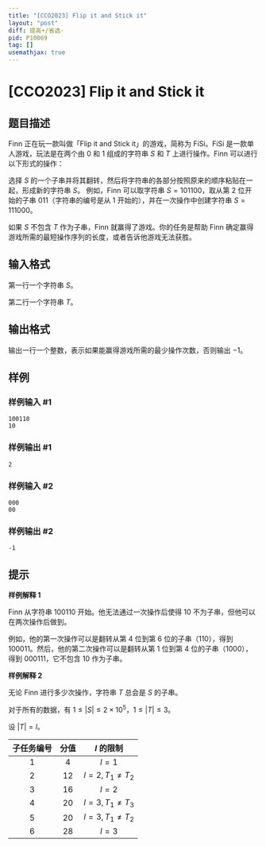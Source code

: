 ```yaml
---
title: "[CCO2023] Flip it and Stick it"
layout: "post"
diff: 提高+/省选-
pid: P10069
tag: []
usemathjax: true
---
```


# [CCO2023] Flip it and Stick it
## 题目描述

Finn 正在玩一款叫做「Flip it and Stick it」的游戏，简称为 FiSi。FiSi 是一款单人游戏，玩法是在两个由 0 和 1 组成的字符串 $S$ 和 $T$ 上进行操作。Finn 可以进行以下形式的操作：

选择 $S$ 的一个子串并将其翻转，然后将字符串的各部分按照原来的顺序粘贴在一起，形成新的字符串 $S$。
例如，Finn 可以取字符串 $S=101100$，取从第 2 位开始的子串 $011$（字符串的编号是从 $1$ 开始的），并在一次操作中创建字符串 $S=111000$。

如果 $S$ 不包含 $T$ 作为子串，Finn 就赢得了游戏。你的任务是帮助 Finn 确定赢得游戏所需的最短操作序列的长度，或者告诉他游戏无法获胜。
## 输入格式

第一行一个字符串 $S$。

第二行一个字符串 $T$。
## 输出格式

输出一行一个整数，表示如果能赢得游戏所需的最少操作次数，否则输出 $-1$。
## 样例

### 样例输入 #1
```
100110
10
```
### 样例输出 #1
```
2
```
### 样例输入 #2
```
000
00
```
### 样例输出 #2
```
-1
```
## 提示

**样例解释 1**

Finn 从字符串 $100110$ 开始。他无法通过一次操作后使得 $10$ 不为子串，但他可以在两次操作后做到。

例如，他的第一次操作可以是翻转从第 4 位到第 6 位的子串（$110$），得到 $100011$。然后，他的第二次操作可以是翻转从第 1 位到第 4 位的子串（$1000$），得到 $000111$，它不包含 $10$ 作为子串。

**样例解释 2**

无论 Finn 进行多少次操作，字符串 $T$ 总会是 $S$ 的子串。

对于所有的数据，有 $1 \leq|S| \leq 2\times 10^5$，$1 \leq|T| \leq 3$。

设 $|T|=l$。

| 子任务编号 |	分值	| $l$ 的限制 |
| :-:|:-:|:-:|
|1|	4|	$l=1$|
|2|	12|	$l=2, T_{1} \neq T_{2}$|
|3|	16|	$l=2$|
|4|	20|	$l=3, T_{1} \neq T_{3}$|
|5|	20|	$l=3,T_{1} \neq T_{2}$|
|6|	28|	$l=3$|
